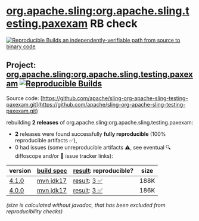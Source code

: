 [org.apache.sling:org.apache.sling.testing.paxexam](https://central.sonatype.com/artifact/org.apache.sling/org.apache.sling.testing.paxexam/versions) RB check
=======

[![Reproducible Builds](https://reproducible-builds.org/images/logos/rb.svg) an independently-verifiable path from source to binary code](https://reproducible-builds.org/)

## Project: [org.apache.sling:org.apache.sling.testing.paxexam](https://central.sonatype.com/artifact/org.apache.sling/org.apache.sling.testing.paxexam/versions) [![Reproducible Builds](https://img.shields.io/endpoint?url=https://raw.githubusercontent.com/jvm-repo-rebuild/reproducible-central/master/content/org/apache/sling/org.apache.sling.testing.paxexam/badge.json)](https://github.com/jvm-repo-rebuild/reproducible-central/blob/master/content/org/apache/sling/org.apache.sling.testing.paxexam/README.md)

Source code: [https://github.com/apache/sling-org-apache-sling-testing-paxexam.git](https://github.com/apache/sling-org-apache-sling-testing-paxexam.git)

rebuilding **2 releases** of org.apache.sling:org.apache.sling.testing.paxexam:
- **2** releases were found successfully **fully reproducible** (100% reproducible artifacts :white_check_mark:),
- 0 had issues (some unreproducible artifacts :warning:, see eventual :mag: diffoscope and/or :memo: issue tracker links):

| version | [build spec](/BUILDSPEC.md) | [result](https://reproducible-builds.org/docs/jvm/): reproducible? | size |
| -- | --------- | ------ | -- |
| [4.1.0](https://central.sonatype.com/artifact/org.apache.sling/org.apache.sling.testing.paxexam/4.1.0/pom) | [mvn jdk17](org.apache.sling.testing.paxexam-4.1.0.buildspec) | [result](org.apache.sling.testing.paxexam-4.1.0.buildinfo): [3 :white_check_mark: ](org.apache.sling.testing.paxexam-4.1.0.buildcompare) | 188K |
| [4.0.0](https://central.sonatype.com/artifact/org.apache.sling/org.apache.sling.testing.paxexam/4.0.0/pom) | [mvn jdk17](org.apache.sling.testing.paxexam-4.0.0.buildspec) | [result](org.apache.sling.testing.paxexam-4.0.0.buildinfo): [3 :white_check_mark: ](org.apache.sling.testing.paxexam-4.0.0.buildcompare) | 186K |

<i>(size is calculated without javadoc, that has been excluded from reproducibility checks)</i>
